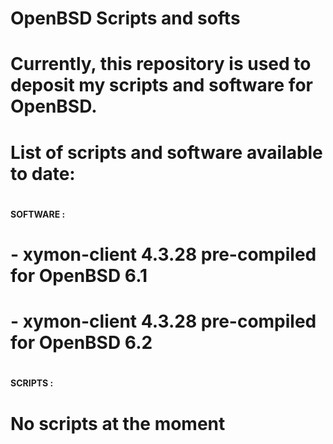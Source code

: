 # OpenBSD Scripts and softs
#
# Currently, this repository is used to deposit my scripts and software for OpenBSD.
#
# List of scripts and software available to date:
#
#
#### SOFTWARE :
#
# - xymon-client 4.3.28 pre-compiled for OpenBSD 6.1
# - xymon-client 4.3.28 pre-compiled for OpenBSD 6.2
#
#### SCRIPTS :
#
# No scripts at the moment
